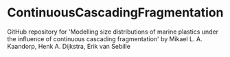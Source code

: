 # ContinuousCascadingFragmentation
GitHub repository for 'Modelling size distributions of marine plastics under the influence of continuous cascading fragmentation' by Mikael L. A. Kaandorp, Henk A. Dijkstra, Erik van Sebille

